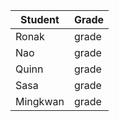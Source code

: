 | Student | Grade |
|----------|----------|
| Ronak | grade |
| Nao | grade |
| Quinn | grade |
| Sasa | grade |
| Mingkwan | grade |
